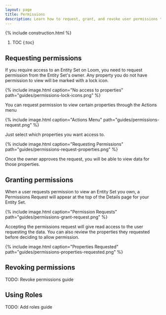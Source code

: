 ```yaml
---
layout: page
title: Permissions
description: Learn how to request, grant, and revoke user permissions to your dataset. Simplify user permissions with roles.
---
```


{% include construction.html %}

1. TOC
{:toc}

## Requesting permissions

If you require access to an Entity Set on Loom, you need to request permission from the Entity Set's owner. Any property you do not have permission to view will be marked with a lock icon.

{% include image.html caption="No access to properties" path="guides/permissions-lock-icons.png" %}

You can request permission to view certain properties through the Actions menu

{% include image.html caption="Actions Menu" path="guides/permissions-request.png" %}

Just select which properties you want access to.

{% include image.html caption="Requesting Permissions" path="guides/permissions-request-properties.png" %}

Once the owner approves the request, you will be able to view data for those properties.

## Granting permissions

When a user requests permission to view an Entity Set you own, a Permissions Request will appear
at the top of the Details page for your Entity Set.

{% include image.html caption="Permission Requests" path="guides/permissions-grant-request.png" %}

Accepting the permissions request will give read access to the user requesting the data. You can also review the properties they requested before deciding to allow permission.

{% include image.html caption="Properties Requested" path="guides/permissions-properties-requested.png" %}

## Revoking permissions

TODO: Revoke permissions guide

## Using Roles

TODO: Add roles guide
